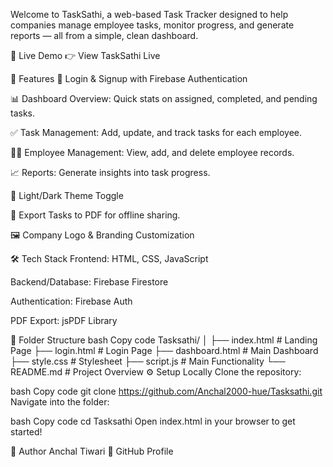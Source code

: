 Welcome to TaskSathi, a web-based Task Tracker designed to help companies manage employee tasks, monitor progress, and generate reports — all from a simple, clean dashboard.

🚀 Live Demo
👉 View TaskSathi Live

📌 Features
🔐 Login & Signup with Firebase Authentication

📊 Dashboard Overview: Quick stats on assigned, completed, and pending tasks.

✅ Task Management: Add, update, and track tasks for each employee.

👨‍💼 Employee Management: View, add, and delete employee records.

📈 Reports: Generate insights into task progress.

🎨 Light/Dark Theme Toggle

📄 Export Tasks to PDF for offline sharing.

🖼️ Company Logo & Branding Customization

🛠️ Tech Stack
Frontend: HTML, CSS, JavaScript

Backend/Database: Firebase Firestore

Authentication: Firebase Auth

PDF Export: jsPDF Library

📂 Folder Structure
bash
Copy code
Tasksathi/
│
├── index.html         # Landing Page
├── login.html         # Login Page
├── dashboard.html     # Main Dashboard
├── style.css          # Stylesheet
├── script.js          # Main Functionality
└── README.md          # Project Overview
⚙️ Setup Locally
Clone the repository:

bash
Copy code
git clone https://github.com/Anchal2000-hue/Tasksathi.git
Navigate into the folder:

bash
Copy code
cd Tasksathi
Open index.html in your browser to get started!

📢 Author
Anchal Tiwari
🔗 GitHub Profile
